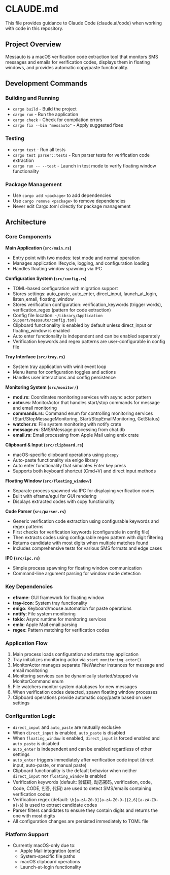 # CLAUDE.md

This file provides guidance to Claude Code (claude.ai/code) when working with code in this repository.

## Project Overview

Messauto is a macOS verification code extraction tool that monitors SMS messages and emails for verification codes, displays them in floating windows, and provides automatic copy/paste functionality.

## Development Commands

### Building and Running
- `cargo build` - Build the project
- `cargo run` - Run the application
- `cargo check` - Check for compilation errors
- `cargo fix --bin "messauto"` - Apply suggested fixes

### Testing
- `cargo test` - Run all tests
- `cargo test parser::tests` - Run parser tests for verification code extraction
- `cargo run -- --test` - Launch in test mode to verify floating window functionality

### Package Management
- Use `cargo add <package>` to add dependencies
- Use `cargo remove <package>` to remove dependencies
- Never edit Cargo.toml directly for package management

## Architecture

### Core Components

**Main Application (`src/main.rs`)**
- Entry point with two modes: test mode and normal operation
- Manages application lifecycle, logging, and configuration loading
- Handles floating window spawning via IPC

**Configuration System (`src/config.rs`)**
- TOML-based configuration with migration support
- Stores settings: auto_paste, auto_enter, direct_input, launch_at_login, listen_email, floating_window
- Stores verification configuration: verification_keywords (trigger words), verification_regex (pattern for code extraction)
- Config file location: `~/Library/Application Support/messauto/config.toml`
- Clipboard functionality is enabled by default unless direct_input or floating_window is enabled
- Auto enter functionality is independent and can be enabled separately
- Verification keywords and regex patterns are user-configurable in config file

**Tray Interface (`src/tray.rs`)**
- System tray application with winit event loop
- Menu items for configuration toggles and actions
- Handles user interactions and config persistence

**Monitoring System (`src/monitor/`)**
- **mod.rs**: Coordinates monitoring services with async actor pattern
- **actor.rs**: MonitorActor that handles start/stop commands for message and email monitoring
- **commands.rs**: Command enum for controlling monitoring services (Start/StopMessageMonitoring, Start/StopEmailMonitoring, GetStatus)
- **watcher.rs**: File system monitoring with notify crate
- **message.rs**: SMS/iMessage processing from chat.db
- **email.rs**: Email processing from Apple Mail using emlx crate

**Clipboard & Input (`src/clipboard.rs`)**
- macOS-specific clipboard operations using `pbcopy`
- Auto-paste functionality via enigo library
- Auto enter functionality that simulates Enter key press
- Supports both keyboard shortcut (Cmd+V) and direct input methods

**Floating Window (`src/floating_window/`)**
- Separate process spawned via IPC for displaying verification codes
- Built with eframe/egui for GUI rendering
- Displays extracted codes with copy functionality

**Code Parser (`src/parser.rs`)**
- Generic verification code extraction using configurable keywords and regex patterns
- First checks for verification keywords (configurable in config file)
- Then extracts codes using configurable regex pattern with digit filtering
- Returns candidate with most digits when multiple matches found
- Includes comprehensive tests for various SMS formats and edge cases

**IPC (`src/ipc.rs`)**
- Simple process spawning for floating window communication
- Command-line argument parsing for window mode detection

### Key Dependencies
- **eframe**: GUI framework for floating window
- **tray-icon**: System tray functionality
- **enigo**: Keyboard/mouse automation for paste operations
- **notify**: File system monitoring
- **tokio**: Async runtime for monitoring services
- **emlx**: Apple Mail email parsing
- **regex**: Pattern matching for verification codes

### Application Flow
1. Main process loads configuration and starts tray application
2. Tray initializes monitoring actor via `start_monitoring_actor()` 
3. MonitorActor manages separate FileWatcher instances for message and email monitoring
4. Monitoring services can be dynamically started/stopped via MonitorCommand enum
5. File watchers monitor system databases for new messages
6. When verification codes detected, spawn floating window processes
7. Clipboard operations provide automatic copy/paste based on user settings

### Configuration Logic
- `direct_input` and `auto_paste` are mutually exclusive
- When `direct_input` is enabled, `auto_paste` is disabled
- When `floating_window` is enabled, `direct_input` is forced enabled and `auto_paste` is disabled
- `auto_enter` is independent and can be enabled regardless of other settings
- `auto_enter` triggers immediately after verification code input (direct input, auto-paste, or manual paste)
- Clipboard functionality is the default behavior when neither `direct_input` nor `floating_window` is enabled
- Verification keywords (default: 验证码, 动态密码, verification, code, Code, CODE, 인증, 代码) are used to detect SMS/emails containing verification codes
- Verification regex (default: `\b[a-zA-Z0-9][a-zA-Z0-9-]{2,6}[a-zA-Z0-9]\b`) is used to extract candidate codes
- Parser filters candidates to ensure they contain digits and returns the one with most digits
- All configuration changes are persisted immediately to TOML file

### Platform Support
- Currently macOS-only due to:
  - Apple Mail integration (emlx)
  - System-specific file paths
  - macOS clipboard operations
  - Launch-at-login functionality